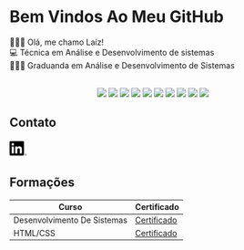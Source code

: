 # Bem Vindos Ao Meu GitHub

👩🏼‍💻 Olá, me chamo Laíz! <br>
💻 Técnica em Análise e Desenvolvimento de sistemas  <br>
👩🏼‍🎓 Graduanda em Análise e Desenvolvimento de Sistemas <br> <br>

<p align="center">

<img src="https://cdn.jsdelivr.net/gh/devicons/devicon@latest/icons/java/java-original-wordmark.svg" width="40px"> 
<img src="https://cdn.jsdelivr.net/gh/devicons/devicon@latest/icons/javascript/javascript-original.svg" width="40px"> 
<img src="https://cdn.jsdelivr.net/gh/devicons/devicon@latest/icons/css3/css3-original-wordmark.svg" width="40px"> 
<img src="https://cdn.jsdelivr.net/gh/devicons/devicon@latest/icons/html5/html5-original-wordmark.svg" width="40px"> 
<img src="https://cdn.jsdelivr.net/gh/devicons/devicon@latest/icons/mysql/mysql-original-wordmark.svg" width="40px"> 
<img src="https://cdn.jsdelivr.net/gh/devicons/devicon@latest/icons/php/php-original.svg" width="40px"> 
<img src="https://cdn.jsdelivr.net/gh/devicons/devicon@latest/icons/c/c-original.svg" width="40px"> 
<img src="https://cdn.jsdelivr.net/gh/devicons/devicon@latest/icons/python/python-original-wordmark.svg" width="40px"> 
<img src="https://cdn.jsdelivr.net/gh/devicons/devicon@latest/icons/figma/figma-original.svg" width="40px"> 
<img src="https://cdn.jsdelivr.net/gh/devicons/devicon@latest/icons/git/git-original-wordmark.svg" width="40px">

</p>


## Contato

<a href="https://www.linkedin.com/in/la%C3%ADz-nascimento-de-oliveira-ba361a1bb/"><img src="img/linkedin.png" alt="" width="30px"></a>


## Formações

| Curso | Certificado |
| ------| ----------- |
|  Desenvolvimento De Sistemas  | [Certificado](https://ibb.co/cDfqf3Q)|
|  HTML/CSS  | [Certificado](https://ibb.co/GH2Fxhk)|




<!--
**Laiz03/Laiz03** is a ✨ _special_ ✨ repository because its `README.md` (this file) appears on your GitHub profile.

Here are some ideas to get you started:

- 🔭 I’m currently working on ...
- 🌱 I’m currently learning ...
- 👯 I’m looking to collaborate on ...
- 🤔 I’m looking for help with ...
- 💬 Ask me about ...
- 📫 How to reach me: ...
- 😄 Pronouns: ...
- ⚡ Fun fact: ...
-->
